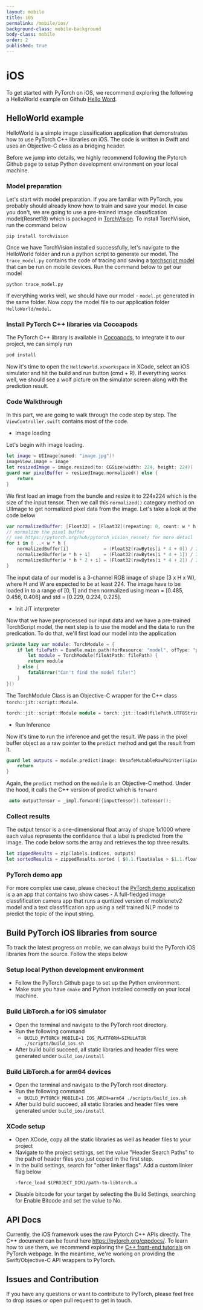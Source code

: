 ```yaml
---
layout: mobile
title: iOS
permalink: /mobile/ios/
background-class: mobile-background
body-class: mobile
order: 2
published: true
---
```


# iOS

To get started with PyTorch on iOS, we recommend exploring the following a HelloWorld example on Github [Hello Word](https://github.com/pytorch/ios-demo-app/tree/master/HelloWorld). 

## HelloWorld example

HelloWorld is a simple image classification application that demonstrates how to use PyTorch C++ libraries on iOS. The code is written in Swift and uses an Objective-C class as a bridging header.

Before we jump into details, we highly recommend following the Pytorch Github page to setup Python development environment on your local machine. 

### Model preparation

Let's start with model preparation. If you are familiar with PyTorch, you probably should already know how to train and save your model. In case you don't, we are going to use a pre-trained image classification model(Resnet18) which is packaged in [TorchVision](https://pytorch.org/docs/stable/torchvision/index.html). To install TorchVision, run the command below

```shell
pip install torchvision
```

Once we have TorchVision installed successfully, let's navigate to the HelloWorld folder and run a python script to generate our model. The `trace_model.py` contains the code of tracing and saving a [torchscript model](https://pytorch.org/tutorials/beginner/Intro_to_TorchScript_tutorial.html) that can be run on mobile devices. Run the command below to get our model

```shell
python trace_model.py
```

If everything works well, we should have our model - `model.pt` generated in the same folder. Now copy the model file to our application folder `HelloWorld/model`.

### Install PyTorch C++ libraries via Cocoapods

The PyTorch C++ library is available in [Cocoapods](https://cocoapods.org/), to integrate it to our project, we can simply run 

```ruby
pod install
```
Now it's time to open the `HelloWorld.xcworkspace` in XCode, select an iOS simulator and hit the build and run button (cmd + R). If everything works well, we should see a wolf picture on the simulator screen along with the prediction result.

### Code Walkthrough

In this part, we are going to walk through the code step by step. The `ViewController.swift` contains most of the code.

- Image loading

Let's begin with image loading.

```swift
let image = UIImage(named: "image.jpg")!
imageView.image = image
let resizedImage = image.resized(to: CGSize(width: 224, height: 224))
guard var pixelBuffer = resizedImage.normalized() else {
    return
}
```

We first load an image from the bundle and resize it to 224x224 which is the size of the input tensor. Then we call this `normalized()` category method on UIImage to get normalized pixel data from the image. Let's take a look at the code below

```swift
var normalizedBuffer: [Float32] = [Float32](repeating: 0, count: w * h * 3)
// normalize the pixel buffer
// see https://pytorch.org/hub/pytorch_vision_resnet/ for more detail
for i in 0 ..< w * h {
    normalizedBuffer[i]             = (Float32(rawBytes[i * 4 + 0]) / 255.0 - 0.485) / 0.229 // R
    normalizedBuffer[w * h + i]     = (Float32(rawBytes[i * 4 + 1]) / 255.0 - 0.456) / 0.224 // G
    normalizedBuffer[w * h * 2 + i] = (Float32(rawBytes[i * 4 + 2]) / 255.0 - 0.406) / 0.225 // B
}
```
The input data of our model is a 3-channel RGB image of shape (3 x H x W), where H and W are expected to be at least 224. The image have to be loaded in to a range of [0, 1] and then normalized using mean = [0.485, 0.456, 0.406] and std = [0.229, 0.224, 0.225].

- Init JIT interpreter

Now that we have preprocessed our input data and we have a pre-trained TorchScript model, the next step is to use the model and the data to run the predication. To do that, we'll first load our model into the application

```swift
private lazy var module: TorchModule = {
    if let filePath = Bundle.main.path(forResource: "model", ofType: "pt"),
        let module = TorchModule(fileAtPath: filePath) {
        return module
    } else {
        fatalError("Can't find the model file!")
    }
}()
```
The TorchModule Class is an Objective-C wrapper for the C++ class `torch::jit::script::Module`. 

```cpp
torch::jit::script::Module module = torch::jit::load(filePath.UTF8String);
```

- Run Inference

Now it's time to run the inference and get the result. We pass in the pixel buffer object as a raw pointer to the `predict` method and get the result from it.

```swift
guard let outputs = module.predict(image: UnsafeMutableRawPointer(&pixelBuffer)) else {
    return
}
```
Again, the `predict` method on the `module` is an Objective-C method. Under the hood, it calls the C++ version of predict which is `forward`

```cpp
 auto outputTensor = _impl.forward({inputTensor}).toTensor();
```

### Collect results

The output tensor is a one-dimensional float array of shape 1x1000 where each value represents the confidence that a label is predicted from the image. The code below sorts the array and retrieves the top three results.

```swift
let zippedResults = zip(labels.indices, outputs)
let sortedResults = zippedResults.sorted { $0.1.floatValue > $1.1.floatValue }.prefix(3)
```

### PyTorch demo app

For more complex use case, please checkout the [PyTorch demo application](https://github.com/pytorch/ios-demo-app/tree/master/PyTorchDemo) is a an app that contains two show cases - A full-fledged image classfification camera app that runs a quntized version of mobilenetv2 model and a text classfification app using a self trained NLP model to predict the topic of the input string.

## Build PyTorch iOS libraries from source

To track the latest progress on mobile, we can always build the PyTorch iOS libraries from the source. Follow the steps below

### Setup local Python development environment

- Follow the PyTorch Github page to set up the Python environment.
- Make sure you have `cmake` and Python installed correctly on your local machine.

### Build LibTorch.a for iOS simulator

- Open the terminal and navigate to the PyTorch root directory.
- Run the following command
    - `BUILD_PYTORCH_MOBILE=1 IOS_PLATFORM=SIMULATOR ./scripts/build_ios.sh`
- After build build succeed, all static libraries and header files were generated under `build_ios/install`

### Build LibTorch.a for arm64 devices

- Open the terminal and navigate to the PyTorch root directory.
- Run the following command
    - `BUILD_PYTORCH_MOBILE=1 IOS_ARCH=arm64 ./scripts/build_ios.sh`
- After build build succeed, all static libraries and header files were generated under `build_ios/install`

### XCode setup

- Open XCode, copy all the static libraries as well as header files to your project
- Navigate to the project settings, set the value "Header Search Paths" to the path of header files you just copied in the first step.
- In the build settings, search for "other linker flags".  Add a custom linker flag below 
    ```
    -force_load $(PROJECT_DIR)/path-to-libtorch.a
    ```
 - Disable bitcode for your target by selecting the Build Settings, searching for Enable Bitcode and set the value to No.


## API Docs

Currently, the iOS framework uses the raw Pytorch C++ APIs directly. The C++ document can be found here https://pytorch.org/cppdocs/. To learn how to use them, we recommend exploring the [C++ front-end tutorials](https://pytorch.org/tutorials/advanced/cpp_frontend.html) on PyTorch webpage. In the meantime, we're working on providing the Swift/Objective-C API wrappers to PyTorch.

## Issues and Contribution

If you have any questions or want to contribute to PyTorch, please feel free to drop issues or open pull request to get in touch.





